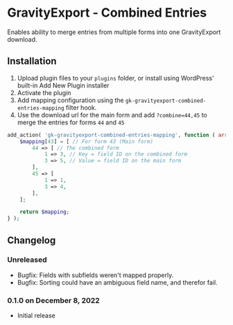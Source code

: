 # GravityExport - Combined Entries

Enables ability to merge entries from multiple forms into one GravityExport download.

## Installation

1. Upload plugin files to your `plugins` folder, or install using WordPress' built-in Add New Plugin installer
2. Activate the plugin
3. Add mapping configuration using the `gk-gravityexport-combined-entries-mapping` filter hook.
4. Use the download url for the main form and add `?combine=44,45` to merge the entries for forms `44` and `45`

```php
add_action( 'gk-gravityexport-combined-entries-mapping', function ( array $mapping ): array {
	$mapping[43] = [ // For form 43 (Main form)
		44 => [ // The combined form
			1 => 3, // Key = field ID on the combined form
			3 => 5, // Value = field ID on the main form
		],
		45 => [
			1 => 1,
			3 => 4,
		],
	];

	return $mapping;
} );
```

## Changelog

### Unreleased
* Bugfix: Fields with subfields weren't mapped properly.
* Bugfix: Sorting could have an ambiguous field name, and therefor fail.

### 0.1.0 on December 8, 2022

* Initial release
